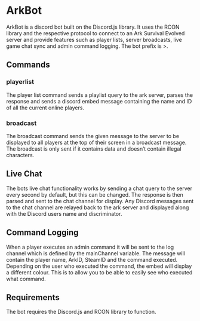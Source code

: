 # ArkBot
ArkBot is a discord bot built on the Discord.js library. It uses the RCON library and the respective protocol to connect to an Ark Survival Evolved server and provide features such as player lists, server broadcasts, live game chat sync and admin command logging. The bot prefix is >.
## Commands
### playerlist
The player list command sends a playlist query to the ark server, parses the response and sends a discord embed message containing the name and ID of all the current online players.
### broadcast
The broadcast command sends the given message to the server to be displayed to all players at the top of their screen in a broadcast message. The broadcast is only sent if it contains data and doesn’t contain illegal characters.
## Live Chat
The bots live chat functionality works by sending a chat query to the server every second by default, but this can be changed. The response is then parsed and sent to the chat channel for display. Any Discord messages sent to the chat channel are relayed back to the ark server and displayed along with the Discord users name and discriminator.
## Command Logging
When a player executes an admin command it will be sent to the log channel which is defined by the mainChannel variable. The message will contain the player name, ArkID, SteamID and the command executed. Depending on the user who executed the command, the embed will display a different colour. This is to allow you to be able to easily see who executed what command.
## Requirements
The bot requires the Discord.js and RCON library to function.